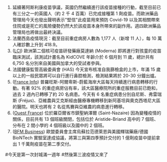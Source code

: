 1. 延續著阿斯利康疫苗爭議，英國仍然繼續進行該疫苗接種的行動，截至目前已有三分之一的英國人（約 2 千 4 百萬）已完成接種第 1 劑疫苗。而歐洲藥品管理局今天也發出聲明表示"堅信"此疫苗用來預防 Covid-19 以及其相關帶來住院或是死亡的風險優勢仍然大於該疫苗本身所帶來的副作用。週四歐洲藥品管理局也將做出最終決議。
1. 法蘭西島疫情現況：截至目前重症病房人數為 1,177 人（新增 11 人），每 10 萬人確診數上升到 418.9。
1. ([LCI](http://bit.ly/2OXVoOf)) 歐洲第二個核可疫苗研發藥廠莫達納 (Moderna) 即將進行對孩童的疫苗臨床測試，該測試計畫名為 KidCOVE 年齡介於 6 個月到 11 歲，總計共有 6,750 名分別來自美國與加拿大的受試者參與。
1. 法國健康監管高級委員會 (HAS) 今天宣布核准自我篩檢盒的上市，年滿 15 歲以上的一般民眾將可以自行進行鼻腔檢測，檢測結果將於 20-30 分鐘出爐。
1. ([France Info](http://bit.ly/38MTAP6)) 普羅旺斯-阿爾卑斯-蔚藍海岸大區每天持續進行病患轉移的行動。有著 92% 的重症病房佔有率，該大區醫療院所的重症服務目前已飽和，過去 2 週內已轉移了約 20 名病患。今天有 6 名重症病患分別自尼斯、弗雷瑞斯 (Fréjus)、亞維農與艾克斯經由醫療專機轉移到新阿基坦與奧克西塔尼大區的醫院。明天也將有 2 名從馬賽與亞維農的病患進行轉移。
1. ([Ouest France](https://bit.ly/3qTkMSk)) 位於羅亞爾省市鎮聖納澤爾 (Saint-Nazaire) 因為變種疫情的關係，目前共有 13 個班級關閉，包括位於 Aristide-Briand 高中的 7 個班、分布在 2 間小學的 4 個班級以及國中的 2 個班。
1. ([BFM Business](http://bit.ly/30N9zZ5)) 歐盟委員會主席烏蘇拉范德萊恩與美國輝瑞藥廠/德國 BioNTech 實驗室達成協議，將第三與第四季預計交付的 1 億劑疫苗中提前拿出 1 千萬劑疫苗在第二季交付。

<Grace>#今天是第一次封城滿一週年 #然後第三波疫情又來了</Grace>